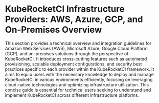# KubeRocketCI Infrastructure Providers: AWS, Azure, GCP, and On-Premises Overview

<head>
  <link rel="canonical" href="https://docs.kuberocketci.io/docs/operator-guide/infrastructure-providers/overview/" />
</head>

This section provides a technical overview and integration guidelines for Amazon Web Services (AWS), Microsoft Azure, Google Cloud Platform (GCP), and on-premises solutions through the perspective of KubeRocketCI.
It introduces cross-cutting features such as automated provisioning, scalable deployment configurations, and security best practices specific to each provider within the KubeRocketCI framework.
It aims to equip users with the necessary knowledge to deploy and manage KubeRocketCI in various environments efficiently, focusing on leveraging cloud-native technologies and optimizing infrastructure utilization.
This concise guide is essential for technical users seeking to understand and implement KubeRocketCI across different infrastructure platforms.
